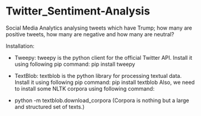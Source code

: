 # Twitter_Sentiment-Analysis
Social Media Analytics analysing tweets which have Trump; how many are positive tweets, how many are negative and how many are neutral?

Installation:

- Tweepy: tweepy is the python client for the official Twitter API.
Install it using following pip command:
pip install tweepy

- TextBlob: textblob is the python library for processing textual data.
Install it using following pip command:
pip install textblob
Also, we need to install some NLTK corpora using following command:

- python -m textblob.download_corpora
(Corpora is nothing but a large and structured set of texts.)
